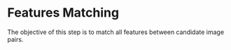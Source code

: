 # Features Matching

The objective of this step is to match all features between candidate image pairs.

